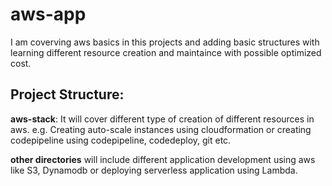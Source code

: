 # aws-app

I am coverving aws basics in this projects and adding basic structures with learning different resource creation and maintaince with possible optimized cost.

## Project Structure: 
  **aws-stack**: It will cover different type of creation of different resources in aws. e.g. Creating auto-scale instances using cloudformation or creating codepipeline using codepipeline, codedeploy, git etc.
  
  **other directories** will include different application development using aws like S3, Dynamodb or deploying serverless application using Lambda.
  
